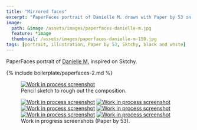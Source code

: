 ```yaml
---
title: "Mirrored faces"
excerpt: "PaperFaces portrait of Danielle M. drawn with Paper by 53 on an iPad."
image: 
  path: &image /assets/images/paperfaces-danielle-m.jpg 
  feature: *image
  thumbnail: /assets/images/paperfaces-danielle-m-150.jpg
tags: [portrait, illustration, Paper by 53, Sktchy, black and white]
---
```


PaperFaces portrait of [Danielle M.](http://sktchy.com/rhvANH) inspired on Sktchy.

{% include boilerplate/paperfaces-2.md %}

<figure>
  <a href="{{ site.url }}/assets/images/paperfaces-danielle-m-process-1-lg.jpg"><img src="{{ site.url }}/assets/images/paperfaces-danielle-m-process-1-750.jpg" alt="Work in process screenshot"></a>
  <figcaption>Pencil sketch to rough out the composition.</figcaption>
</figure>

<figure class="half">
  <a href="{{ site.url }}/assets/images/paperfaces-danielle-m-process-2-lg.jpg"><img src="{{ site.url }}/assets/images/paperfaces-danielle-m-process-2-600.jpg" alt="Work in process screenshot"></a>
  <a href="{{ site.url }}/assets/images/paperfaces-danielle-m-process-3-lg.jpg"><img src="{{ site.url }}/assets/images/paperfaces-danielle-m-process-3-600.jpg" alt="Work in process screenshot"></a>
  <a href="{{ site.url }}/assets/images/paperfaces-danielle-m-process-4-lg.jpg"><img src="{{ site.url }}/assets/images/paperfaces-danielle-m-process-4-600.jpg" alt="Work in process screenshot"></a>
  <a href="{{ site.url }}/assets/images/paperfaces-danielle-m-process-5-lg.jpg"><img src="{{ site.url }}/assets/images/paperfaces-danielle-m-process-5-600.jpg" alt="Work in process screenshot"></a>
  <a href="{{ site.url }}/assets/images/paperfaces-danielle-m-process-6-lg.jpg"><img src="{{ site.url }}/assets/images/paperfaces-danielle-m-process-6-600.jpg" alt="Work in process screenshot"></a>
  <a href="{{ site.url }}/assets/images/paperfaces-danielle-m-process-7-lg.jpg"><img src="{{ site.url }}/assets/images/paperfaces-danielle-m-process-7-600.jpg" alt="Work in process screenshot"></a>
  <figcaption>Work in progress screenshots (Paper by 53).</figcaption>
</figure>
